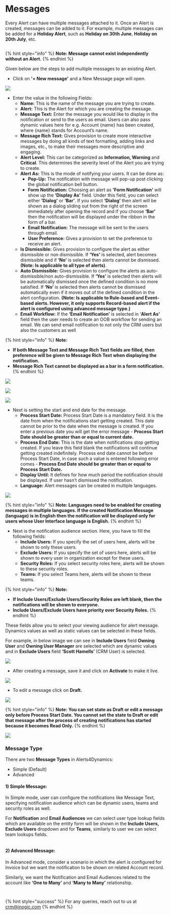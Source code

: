 # Messages

Every Alert can have multiple messages attached to it. Once an Alert is created, messages can be added to it. For example, multiple messages can be added for a **Holiday Alert**, such as **Holiday on 30th June**, **Holiday on 20th July**, etc.

<figure><img src="../../.gitbook/assets/Message 1.png" alt=""><figcaption></figcaption></figure>

{% hint style="info" %}
**Note: Message cannot exist independently without an Alert.**
{% endhint %}

Given below are the steps to add multiple messages to an existing Alert.

* Click on **'+ New message'** and a New Message page will open.

![](<../../.gitbook/assets/message rich text messages configuration.png>)

* Enter the value in the following Fields:
  * **Name:** This is the name of the message you are trying to create.&#x20;
  * **Alert:** This is the Alert for which you are creating the message.&#x20;
  * **Message Text:** Enter the message you would like to display in the notification or send to the users as email. Users can also pass dynamic values here for e.g. Account {name} has been created, where {name} stands for Account’s name.&#x20;
  * **Message Rich Text:** Gives provision to create more interactive messages by doing all kinds of text formatting, adding links and images, etc., to make their messages more descriptive and engaging.
  * **Alert Level:** This can be categorized as **Information, Warning** and **Critical**. This determines the severity level of the Alert you are trying to create.&#x20;
  * **Alert As:** This is the mode of notifying your users. It can be done as:&#x20;
    * **Pop-Up:** The notification with message will pop-up post clicking the global notification bell button.&#x20;
    * **Form Notification:** Choosing an alert as **'Form Notification'** will show up the **‘Display As’** field. Under this field, you can select either **‘Dialog’** or **‘Bar’**. If you select **‘Dialog’** then alert will be shown as a dialog sliding out from the right of the screen immediately after opening the record and if you choose **‘Bar’** then the notification will be displayed under the ribbon in the form of a bar.
    * **Email Notification:** The message will be sent to the users through email.
    * **User Preference:** Gives a provision to set the preference to receive an alert.
  * **Is Dismissible:** Gives provision to configure the alert as either dismissible or non dismissible. If **‘Yes’** is selected, alert becomes dismissible and if **‘No’** is selected then alerts cannot be dismissed. **(Note: Is applicable to all type of alerts)**.
  * **Auto Dismissible:** Gives provision to configure the alerts as auto-dismissible/non auto-dismissible. If **‘Yes’** is selected then alerts will be automatically dismissed once the defined condition is no more satisfied. If **‘No’** is selected then alerts cannot be dismissed automatically even if it moves out of the defined condition in the alert configuration. **(Note: Is applicable to Rule-based and Event-based alerts. However, it only supports Record-based alert if the alert is configured using advanced message type.)**
  * **Email Workflow:** If the **‘Email Notification’** is selected in ‘**Alert As’** field then the user needs to create an OOB workflow for sending an email. We can send email notification to not only the CRM users but also the customers as well

{% hint style="info" %}
**Note:**&#x20;

* **If both Message Text and Message Rich Text fields are filled, then preference will be given to Message Rich Text when displaying the notification.**
* **Message Rich Text cannot be displayed as a bar in a form notification.**&#x20;
{% endhint %}

![](../../.gitbook/assets/Message\_3.png)

![](../../.gitbook/assets/Message\_4.png)

![](../../.gitbook/assets/Message\_5.png)

* Next is setting the start and end date for the message.
  * **Process Start Date:** Process Start Date is a mandatory field. It is the date from when the notifications start getting created. This date cannot be prior to the date when the message is created. If you enter a previous date you will get the error message - **Process Start Date should be greater than or equal to current date.**&#x20;
  * **Process End Date:** This is the date when notifications stop getting created. If you leave this field blank the notifications will continue getting created indefinitely. Process end date cannot be before Process Start Date, in case such a value is entered following error comes - **Process End Date should be greater than or equal to Process Start Date.**&#x20;
  * **Display Until:** It defines for how much period the notification should be displayed. If user hasn’t dismissed the notification.&#x20;
  * **Language:** Alert messages can be created in multiple languages.

![](../../.gitbook/assets/Message\_6.png)

{% hint style="info" %}
**Note: Languages need to be enabled for creating messages in multiple languages. If the created Notification Message (language) is in English then the notification will be displayed only for users whose User Interface language is English.**
{% endhint %}

* Next is the notification audience section. Here, you have to fill the following fields:
  * **Include Users:** If you specify the set of users here, alerts will be shown to only these users.
  * **Exclude Users:** If you specify the set of users here, alerts will be shown to every user in organization except for these users.&#x20;
  * **Security Roles:** If you select security roles here, alerts will be shown to these security roles.
  * **Teams:** If you select Teams here, alerts will be shown to these teams.

{% hint style="info" %}
**Note:**

* **If Include Users/Exclude Users/Security Roles are left blank, then the notifications will be shown to everyone.**&#x20;
* **Include Users/Exclude Users have priority over Security Roles.**
{% endhint %}

These fields allow you to select your viewing audience for alert message. Dynamics values as well as static values can be selected in these fields.&#x20;

For example, in below image we can see in **Include Users** field **Owning User** and **Owning User Manager** are selected which are dynamic values and in **Exclude Users** field **‘Scott Hamells’** (CRM User) is selected.

![](../../.gitbook/assets/Message\_7.png)

* After creating a message, save it and click on **Activate** to make it live.

![](../../.gitbook/assets/Message\_8.png)

* To edit a message click on **Draft.**&#x20;

![](../../.gitbook/assets/Message\_9.png)

{% hint style="info" %}
**Note: You can set state as Draft or edit a message only before Process Start Date. You cannot set the state to Draft or edit that message after the process of creating notifications has started because it becomes Read Only.**
{% endhint %}

![](../../.gitbook/assets/Message\_10.png)



### Message Type

There are two **Message Types** in Alerts4Dynamics:

* Simple (Default)
* Advanced

#### 1) Simple Message:

In Simple mode, user can configure the notifications like Message Text, specifying notification audience which can be dynamic users, teams and security roles as well.&#x20;

For **Notification** and **Email Audiences** we can select user type lookup fields which are available on the entity form will be shown in the **Include Users, Exclude Users** dropdown and for **Teams**, similarly to user we can select team lookups fields.

<figure><img src="../../.gitbook/assets/simple message.png" alt=""><figcaption></figcaption></figure>

#### 2) Advanced Message:

In Advanced mode, consider a scenario in which the alert is configured for Invoice but we want the notification to be shown on related Account record.&#x20;

Similarly, we want the Notification and Email Audiences related to the account like **‘One to Many’** and **‘Many to Many’** relationship.

<figure><img src="../../.gitbook/assets/advance message.png" alt=""><figcaption></figcaption></figure>

<figure><img src="../../.gitbook/assets/advance message 2.png" alt=""><figcaption></figcaption></figure>

{% hint style="success" %}
For any queries, reach out to us at [crm@inogic.com](mailto:crm@inogic.com)
{% endhint %}

